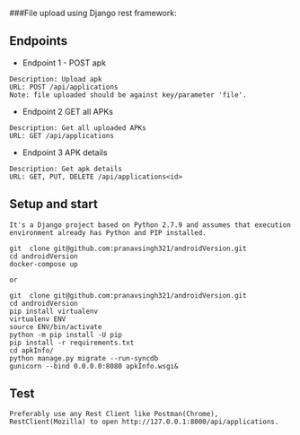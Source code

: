 ###File upload using Django rest framework:

## Endpoints

* Endpoint 1 - POST apk
```
Description: Upload apk
URL: POST /api/applications
Note: file uploaded should be against key/parameter 'file'.
```

* Endpoint 2 GET all APKs
```
Description: Get all uploaded APKs
URL: GET /api/applications
```

* Endpoint 3 APK details
```
Description: Get apk details
URL: GET, PUT, DELETE /api/applications<id>
```


## Setup and start
```
It's a Django project based on Python 2.7.9 and assumes that execution environment already has Python and PIP installed. 

git  clone git@github.com:pranavsingh321/androidVersion.git
cd androidVersion
docker-compose up

or

git  clone git@github.com:pranavsingh321/androidVersion.git
cd androidVersion
pip install virtualenv
virtualenv ENV
source ENV/bin/activate
python -m pip install -U pip
pip install -r requirements.txt
cd apkInfo/
python manage.py migrate --run-syncdb
gunicorn --bind 0.0.0.0:8080 apkInfo.wsgi&
```
## Test
```
Preferably use any Rest Client like Postman(Chrome), RestClient(Mozilla) to open http://127.0.0.1:8000/api/applications.

```


